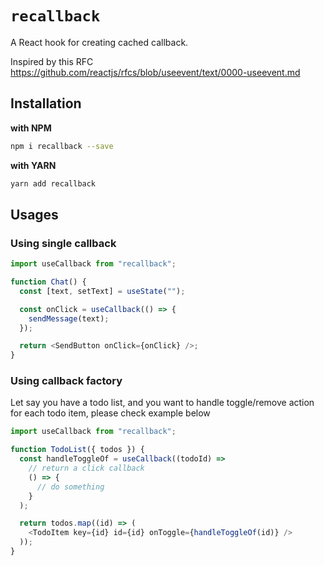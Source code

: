 # `recallback`

A React hook for creating cached callback.

Inspired by this RFC https://github.com/reactjs/rfcs/blob/useevent/text/0000-useevent.md

## Installation

**with NPM**

```bash
npm i recallback --save
```

**with YARN**

```bash
yarn add recallback
```

## Usages

### Using single callback

```js
import useCallback from "recallback";

function Chat() {
  const [text, setText] = useState("");

  const onClick = useCallback(() => {
    sendMessage(text);
  });

  return <SendButton onClick={onClick} />;
}
```

### Using callback factory

Let say you have a todo list, and you want to handle toggle/remove action for each todo item, please check example below

```js
import useCallback from "recallback";

function TodoList({ todos }) {
  const handleToggleOf = useCallback((todoId) =>
    // return a click callback
    () => {
      // do something
    }
  );

  return todos.map((id) => (
    <TodoItem key={id} id={id} onToggle={handleToggleOf(id)} />
  ));
}
```
